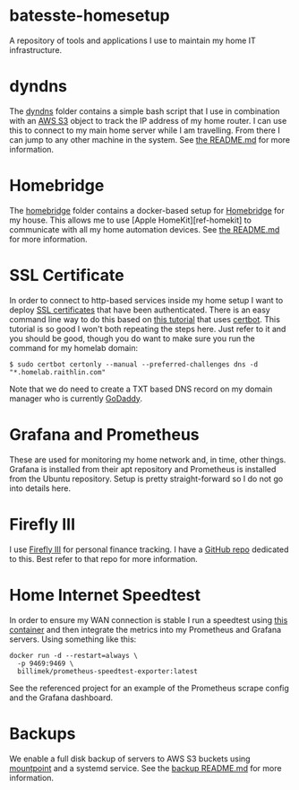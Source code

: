 # batesste-homesetup

A repository of tools and applications I use to maintain my home IT
infrastructure.

# dyndns

The [dyndns](./dyndns) folder contains a simple bash script that I use
in combination with an [AWS S3][ref-aws-s3] object to track the IP
address of my home router. I can use this to connect to my main home
server while I am travelling. From there I can jump to any other
machine in the system. See [the README.md](./dyndns/README.md) for
more information.

# Homebridge

The [homebridge](./homebridge) folder contains a docker-based setup
for [Homebridge][ref-homebridge] for my house. This allows me to use
[Apple HomeKit][ref-homekit] to communicate with all my home
automation devices. See [the README.md](./homebridge/README.md) for
more information.

# SSL Certificate

In order to connect to http-based services inside my home setup I want
to deploy [SSL certificates][ref-ssl-certs] that have been
authenticated. There is an easy command line way to do this based on
[this tutorial][ref-ssl-tutorial] that uses
[certbot][ref-certbot]. This tutorial is so good I won't both
repeating the steps here. Just refer to it and you should be good,
though you do want to make sure you run the command for my homelab
domain:
```
$ sudo certbot certonly --manual --preferred-challenges dns -d "*.homelab.raithlin.com"
```

Note that we do need to create a TXT based DNS record on my domain
manager who is currently [GoDaddy][ref-godaddy].

# Grafana and Prometheus

These are used for monitoring my home network and, in time, other
things. Grafana is installed from their apt repository and Prometheus
is installed from the Ubuntu repository. Setup is pretty
straight-forward so I do not go into details here.

# Firefly III

I use [Firefly III][ref-firefly] for personal finance tracking. I have
a [GitHub repo][ref-batesste-ff] dedicated to this. Best refer to that
repo for more information.

# Home Internet Speedtest

In order to ensure my WAN connection is stable I run a speedtest using
[this container][ref-speedtest] and then integrate the metrics into my
Prometheus and Grafana servers. Using something like this:
```
docker run -d --restart=always \
  -p 9469:9469 \
  billimek/prometheus-speedtest-exporter:latest
```
See the referenced project for an example of the Prometheus scrape
config and the Grafana dashboard.

# Backups

We enable a full disk backup of servers to AWS S3 buckets using
[mountpoint][ref-mountpoint] and a systemd service. See the
[backup README.md](./backup/README.md) for more information.

[ref-aws-s3]: https://aws.amazon.com/s3/
[ref-homebridge]: https://homebridge.io/
[ref-ssl-certs]: https://www.kaspersky.com/resource-center/definitions/what-is-a-ssl-certificate
[ref-ssl-tutorial]: https://ongkhaiwei.medium.com/generate-lets-encrypt-certificate-with-dns-challenge-and-namecheap-e5999a040708
[ref-certbot]: https://eff-certbot.readthedocs.io/en/latest/index.html
[ref-godaddy]: https://godaddy.com/
[ref-firefly]: https://docs.firefly-iii.org/
[ref-batesste-ff]:https://github.com/sbates130272/batesste-firefly-iii
[ref-speedtest]:https://github.com/billimek/prometheus-speedtest-exporter
[ref-mountpoint]: https://github.com/awslabs/mountpoint-s3
